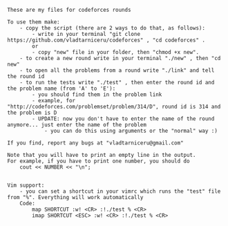 
	These are my files for codeforces rounds

	To use them make:
		- copy the script (there are 2 ways to do that, as follows):
			- write in your terminal "git clone https://github.com/vladtarniceru/codeforces" , "cd codeforces" .
			or
			- copy "new" file in your folder, then "chmod +x new".
		- to create a new round write in your terminal "./new" , then "cd new"
		- to open all the problems from a round write "./link" and tell the round id
		- to run the tests write "./test" , then enter the round id and the problem name (from 'A' to 'E'):
			- you should find them in the problem link
			- example, for "http://codeforces.com/problemset/problem/314/D", round id is 314 and the problem is D
			- UPDATE: now you don't have to enter the name of the round anymore... just enter the name of the problem
				- you can do this using arguments or the "normal" way :)
	
	If you find, report any bugs at "vladtarniceru@gmail.com"
	
	Note that you will have to print an empty line in the output.
	For example, if you have to print one number, you should do
		cout << NUMBER << "\n";


	Vim support:
		- you can set a shortcut in your vimrc which runs the "test" file from "%". Everything will work automatically
		Code:
			map SHORTCUT :w! <CR> :!./test % <CR>
			imap SHORTCUT <ESC> :w! <CR> :!./test % <CR>


